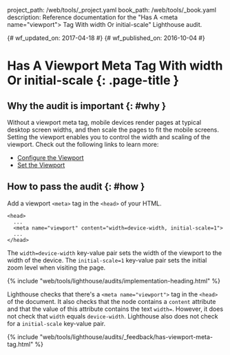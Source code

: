 project_path: /web/tools/_project.yaml
book_path: /web/tools/_book.yaml
description: Reference documentation for the "Has A &lt;meta name="viewport"&gt; Tag With width Or initial-scale" Lighthouse audit.

{# wf_updated_on: 2017-04-18 #}
{# wf_published_on: 2016-10-04 #}

# Has A Viewport Meta Tag With width Or initial-scale {: .page-title }

## Why the audit is important {: #why }

Without a viewport meta tag, mobile devices render pages at typical desktop
screen widths, and then scale the pages to fit the mobile screens. Setting
the viewport enables you to control the width and scaling of the viewport.
Check out the following links to learn more:

* [Configure the Viewport](/speed/docs/insights/ConfigureViewport)
* [Set the Viewport](/web/fundamentals/design-and-ux/responsive/#set-the-viewport)

## How to pass the audit {: #how }

Add a viewport `<meta>` tag in the `<head>` of your HTML.

    <head>
      ...
      <meta name="viewport" content="width=device-width, initial-scale=1">
      ...
    </head>

The `width=device-width` key-value pair sets the width of the viewport to
the width of the device. The `initial-scale=1` key-value pair sets the initial
zoom level when visiting the page.

{% include "web/tools/lighthouse/audits/implementation-heading.html" %}

Lighthouse checks that there's a `<meta name="viewport">` tag in the `<head>`
of the document. It also checks that the node contains a `content` attribute
and that the value of this attribute contains the text `width=`. However,
it does not check that `width` equals `device-width`. Lighthouse also does not
check for a `initial-scale` key-value pair.


{% include "web/tools/lighthouse/audits/_feedback/has-viewport-meta-tag.html" %}
